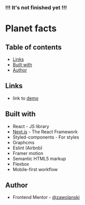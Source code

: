 ### !!! It's not finished yet !!!

# Planet facts

## Table of contents

- [Links](#links)
- [Built with](#built-with)
- [Author](#author)

## Links 

- link to [demo](https://planet-facts-five.vercel.app/)

## Built with

- React - JS library
- [Next.js](https://nextjs.org/) - The React Framework
- Styled-components - For styles
- Graphcms
- Eslint (Airbnb)
- Framer motion
- Semantic HTML5 markup
- Flexbox
- Mobile-first workflow

## Author

- Frontend Mentor - [@zawolanski](https://www.frontendmentor.io/profile/zawolanski)

